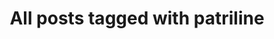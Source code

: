 ---
layout: tag
title: "All posts tagged with patriline"
permalink: /weblog/tags/patriline/
taxonomy: patriline
---